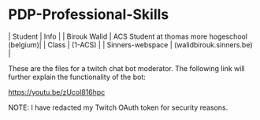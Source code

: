 # PDP-Professional-Skills

| Student | Info |
| Birouk Walid | ACS Student at thomas more hogeschool (belgium)|
| Class | (1-ACS) |
| Sinners-webspace | (walidbirouk.sinners.be) |


These are the files for a twitch chat bot moderator.
The following link will further explain the functionality of the bot:

https://youtu.be/zUcol816hpc


NOTE: I have redacted my Twitch OAuth token for security reasons.
